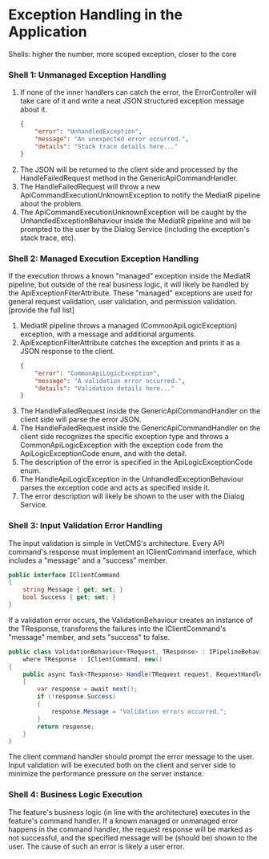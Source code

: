 # Exception Handling in the Application

Shells: higher the number, more scoped exception, closer to the core

### Shell 1: Unmanaged Exception Handling
1. If none of the inner handlers can catch the error, the ErrorController will take care of it and write a neat JSON structured exception message about it. 
   ```json
   {
       "error": "UnhandledException",
       "message": "An unexpected error occurred.",
       "details": "Stack trace details here..."
   }
   ```
2. The JSON will be returned to the client side and processed by the HandleFailedRequest method in the GenericApiCommandHandler.
3. The HandleFailedRequest will throw a new ApiCommandExecutionUnknownException to notify the MediatR pipeline about the problem.
4. The ApiCommandExecutionUnknownException will be caught by the UnhandledExceptionBehaviour inside the MediatR pipeline and will be prompted to the user by the Dialog Service (including the exception's stack trace, etc).

### Shell 2: Managed Execution Exception Handling
If the execution throws a known "managed" exception inside the MediatR pipeline, but outside of the real business logic, it will likely be handled by the ApiExceptionFilterAttribute. These "managed" exceptions are used for general request validation, user validation, and permission validation. [provide the full list]

1. MediatR pipeline throws a managed (CommonApiLogicException) exception, with a message and additional arguments.
2. ApiExceptionFilterAttribute catches the exception and prints it as a JSON response to the client. 
   ```json
   {
       "error": "CommonApiLogicException",
       "message": "A validation error occurred.",
       "details": "Validation details here..."
   }
   ```
3. The HandleFailedRequest inside the GenericApiCommandHandler on the client side will parse the error JSON.
4. The HandleFailedRequest inside the GenericApiCommandHandler on the client side recognizes the specific exception type and throws a CommonApiLogicException with the exception code from the ApiLogicExceptionCode enum, and with the detail.
5. The description of the error is specified in the ApiLogicExceptionCode enum.
6. The HandleApiLogicException in the UnhandledExceptionBehaviour parses the exception code and acts as specified inside it.
7. The error description will likely be shown to the user with the Dialog Service.

### Shell 3: Input Validation Error Handling
The input validation is simple in VetCMS's architecture. Every API command's response must implement an IClientCommand interface, which includes a "message" and a "success" member. 
   ```csharp
   public interface IClientCommand
   {
       string Message { get; set; }
       bool Success { get; set; }
   }
   ```
If a validation error occurs, the ValidationBehaviour creates an instance of the TResponse, transforms the failures into the IClientCommand's "message" member, and sets "success" to false. 
   ```csharp
   public class ValidationBehaviour<TRequest, TResponse> : IPipelineBehavior<TRequest, TResponse>
       where TResponse : IClientCommand, new()
   {
       public async Task<TResponse> Handle(TRequest request, RequestHandlerDelegate<TResponse> next, CancellationToken cancellationToken)
       {
           var response = await next();
           if (!response.Success)
           {
               response.Message = "Validation errors occurred.";
           }
           return response;
       }
   }
   ```
The client command handler should prompt the error message to the user. Input validation will be executed both on the client and server side to minimize the performance pressure on the server instance.

### Shell 4: Business Logic Execution
The feature's business logic (in line with the architecture) executes in the feature's command handler. If a known managed or unmanaged error happens in the command handler, the request response will be marked as not successful, and the specified message will be (should be) shown to the user. The cause of such an error is likely a user error.


